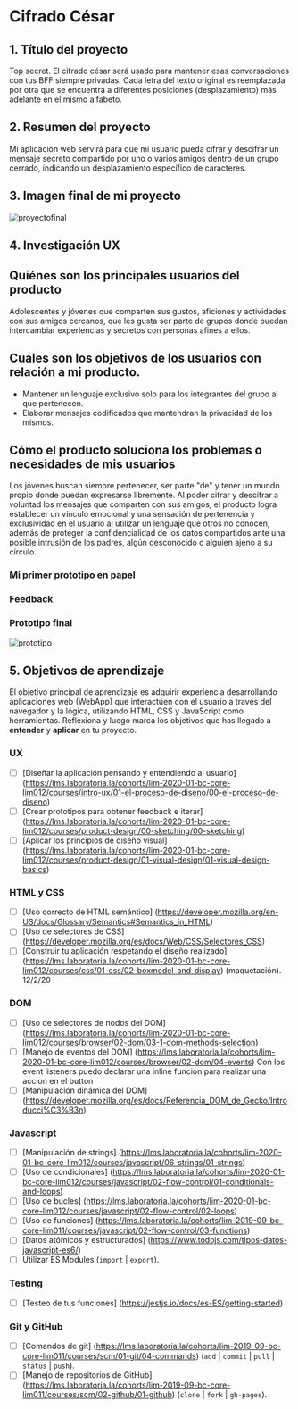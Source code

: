 # Cifrado César

## 1. Título del proyecto

Top secret. El cifrado césar será usado para mantener esas conversaciones con tus BFF siempre privadas.
Cada letra del texto original es reemplazada por otra que se encuentra a diferentes posiciones (desplazamiento) más adelante en el mismo alfabeto.

## 2. Resumen del proyecto

Mi aplicación web servirá para que mi usuario pueda cifrar y descifrar un mensaje secreto compartido por uno o varios amigos dentro de un grupo cerrado, indicando un desplazamiento específico de caracteres.



## 3. Imagen final de mi proyecto

![proyectofinal](src=fotos/cifrado.jpg)


## 4. Investigación UX


## Quiénes son los principales usuarios del producto

Adolescentes y jóvenes que comparten sus gustos, aficiones y actividades con sus amigos cercanos, que les gusta ser parte de grupos donde puedan intercambiar experiencias y secretos con personas afines a ellos.

## Cuáles son los objetivos de los usuarios con relación a mi producto.

* Mantener un lenguaje exclusivo solo para los integrantes del grupo al que pertenecen.
* Elaborar mensajes codificados que mantendran la privacidad de los mismos.

## Cómo el producto soluciona los problemas o necesidades de mis usuarios

Los jóvenes buscan siempre pertenecer, ser parte "de" y tener un mundo propio donde puedan expresarse libremente. Al poder cifrar y descifrar a voluntad los mensajes que comparten con sus amigos, el producto logra establecer un vínculo emocional y una sensación de pertenencia y exclusividad en el usuario al utilizar un lenguaje que otros no conocen, además de proteger la confidencialidad de los datos compartidos ante una posible intrusión de los padres, algún desconocido o alguien ajeno a su círculo.

### Mi primer prototipo en papel


### Feedback



### Prototipo final

![prototipo](src=fotos/img2.jpg)


## 5. Objetivos de aprendizaje
El objetivo principal de aprendizaje es adquirir experiencia desarrollando
aplicaciones web (WebApp) que interactúen con el usuario a través del navegador
y la lógica, utilizando HTML, CSS y JavaScript como herramientas.
Reflexiona y luego marca los objetivos que has llegado a **entender** y
**aplicar** en tu proyecto.
### UX
* [ ] [Diseñar la aplicación pensando y entendiendo al usuario]
(https://lms.laboratoria.la/cohorts/lim-2020-01-bc-core-lim012/courses/intro-ux/01-el-proceso-de-diseno/00-el-proceso-de-diseno)
* [ ] [Crear prototipos para obtener feedback e iterar]
(https://lms.laboratoria.la/cohorts/lim-2020-01-bc-core-lim012/courses/product-design/00-sketching/00-sketching)
* [ ] [Aplicar los principios de diseño visual]
(https://lms.laboratoria.la/cohorts/lim-2020-01-bc-core-lim012/courses/product-design/01-visual-design/01-visual-design-basics)
### HTML y CSS
* [ ] [Uso correcto de HTML semántico]
(https://developer.mozilla.org/en-US/docs/Glossary/Semantics#Semantics_in_HTML)
* [ ] [Uso de selectores de CSS]
(https://developer.mozilla.org/es/docs/Web/CSS/Selectores_CSS)
* [ ] [Construir tu aplicación respetando el diseño realizado]
(https://lms.laboratoria.la/cohorts/lim-2020-01-bc-core-lim012/courses/css/01-css/02-boxmodel-and-display) (maquetación).
12/2/20
### DOM
* [ ] [Uso de selectores de nodos del DOM]
(https://lms.laboratoria.la/cohorts/lim-2020-01-bc-core-lim012/courses/browser/02-dom/03-1-dom-methods-selection)
* [ ] [Manejo de eventos del DOM]
(https://lms.laboratoria.la/cohorts/lim-2020-01-bc-core-lim012/courses/browser/02-dom/04-events)
Con los event listeners puedo declarar una inline funcion para realizar una accion en el button
* [ ] [Manipulación dinámica del DOM]
(https://developer.mozilla.org/es/docs/Referencia_DOM_de_Gecko/Introducci%C3%B3n)
### Javascript
* [ ] [Manipulación de strings]
(https://lms.laboratoria.la/cohorts/lim-2020-01-bc-core-lim012/courses/javascript/06-strings/01-strings)
* [ ] [Uso de condicionales]
(https://lms.laboratoria.la/cohorts/lim-2020-01-bc-core-lim012/courses/javascript/02-flow-control/01-conditionals-and-loops)
* [ ] [Uso de bucles]
(https://lms.laboratoria.la/cohorts/lim-2020-01-bc-core-lim012/courses/javascript/02-flow-control/02-loops)
* [ ] [Uso de funciones]
(https://lms.laboratoria.la/cohorts/lim-2019-09-bc-core-lim011/courses/javascript/02-flow-control/03-functions)
* [ ] [Datos atómicos y estructurados]
(https://www.todojs.com/tipos-datos-javascript-es6/)
* [ ] Utilizar ES Modules (`import` | `export`).
### Testing
* [ ] [Testeo de tus funciones]
(https://jestjs.io/docs/es-ES/getting-started)
### Git y GitHub
* [ ] [Comandos de git]
(https://lms.laboratoria.la/cohorts/lim-2019-09-bc-core-lim011/courses/scm/01-git/04-commands)
  (`add` | `commit` | `pull` | `status` | `push`).
* [ ] [Manejo de repositorios de GitHub]
(https://lms.laboratoria.la/cohorts/lim-2019-09-bc-core-lim011/courses/scm/02-github/01-github)  (`clone` | `fork` | `gh-pages`).
